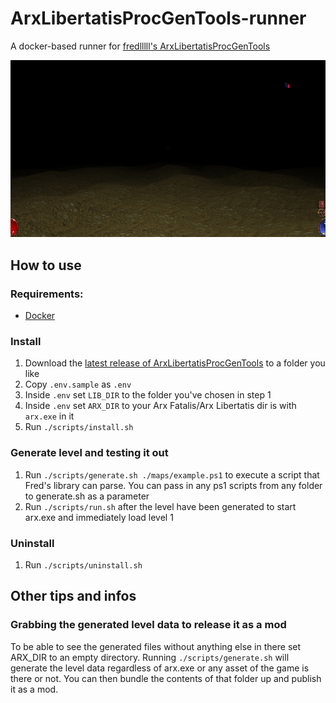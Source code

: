 # ArxLibertatisProcGenTools-runner

A docker-based runner for [fredlllll's ArxLibertatisProcGenTools](https://github.com/fredlllll/ArxLibertatisProcGenTools/releases)

![Preview of the output of maps/exampe.ps1](preview-of-example.jpg?raw=true "Preview of the output of maps/exampe.ps1")

## How to use

### Requirements:

- [Docker](https://www.docker.com/get-started/)

### Install

1. Download the [latest release of ArxLibertatisProcGenTools](https://github.com/fredlllll/ArxLibertatisProcGenTools/releases)
   to a folder you like
1. Copy `.env.sample` as `.env`
1. Inside `.env` set `LIB_DIR` to the folder you've chosen in step 1
1. Inside `.env` set `ARX_DIR` to your Arx Fatalis/Arx Libertatis dir is with `arx.exe` in it
1. Run `./scripts/install.sh`

### Generate level and testing it out

1. Run `./scripts/generate.sh ./maps/example.ps1` to execute a script that Fred's library can parse. You can pass in
   any ps1 scripts from any folder to generate.sh as a parameter
1. Run `./scripts/run.sh` after the level have been generated to start arx.exe and immediately load level 1

### Uninstall

1. Run `./scripts/uninstall.sh`

## Other tips and infos

### Grabbing the generated level data to release it as a mod

To be able to see the generated files without anything else in there set ARX_DIR to an empty directory. Running
`./scripts/generate.sh` will generate the level data regardless of arx.exe or any asset of the game is there or not.
You can then bundle the contents of that folder up and publish it as a mod.
